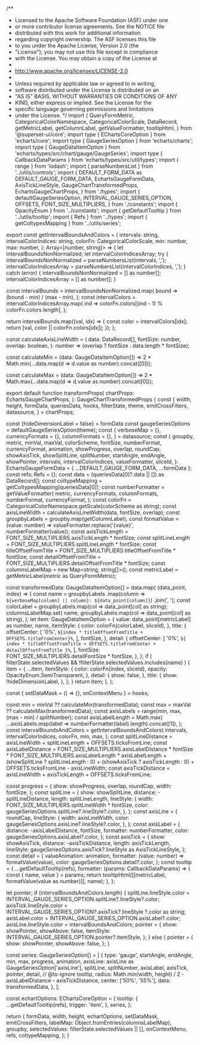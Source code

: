 /**
 * Licensed to the Apache Software Foundation (ASF) under one
 * or more contributor license agreements.  See the NOTICE file
 * distributed with this work for additional information
 * regarding copyright ownership.  The ASF licenses this file
 * to you under the Apache License, Version 2.0 (the
 * "License"); you may not use this file except in compliance
 * with the License.  You may obtain a copy of the License at
 *
 *   http://www.apache.org/licenses/LICENSE-2.0
 *
 * Unless required by applicable law or agreed to in writing,
 * software distributed under the License is distributed on an
 * "AS IS" BASIS, WITHOUT WARRANTIES OR CONDITIONS OF ANY
 * KIND, either express or implied.  See the License for the
 * specific language governing permissions and limitations
 * under the License.
 */
import {
  QueryFormMetric,
  CategoricalColorNamespace,
  CategoricalColorScale,
  DataRecord,
  getMetricLabel,
  getColumnLabel,
  getValueFormatter,
  tooltipHtml,
} from '@superset-ui/core';
import type { EChartsCoreOption } from 'echarts/core';
import type { GaugeSeriesOption } from 'echarts/charts';
import type { GaugeDataItemOption } from 'echarts/types/src/chart/gauge/GaugeSeries';
import type { CallbackDataParams } from 'echarts/types/src/util/types';
import { range } from 'lodash';
import { parseNumbersList } from '../utils/controls';
import {
  DEFAULT_FORM_DATA as DEFAULT_GAUGE_FORM_DATA,
  EchartsGaugeFormData,
  AxisTickLineStyle,
  GaugeChartTransformedProps,
  EchartsGaugeChartProps,
} from './types';
import {
  defaultGaugeSeriesOption,
  INTERVAL_GAUGE_SERIES_OPTION,
  OFFSETS,
  FONT_SIZE_MULTIPLIERS,
} from './constants';
import { OpacityEnum } from '../constants';
import { getDefaultTooltip } from '../utils/tooltip';
import { Refs } from '../types';
import { getColtypesMapping } from '../utils/series';

export const getIntervalBoundsAndColors = (
  intervals: string,
  intervalColorIndices: string,
  colorFn: CategoricalColorScale,
  min: number,
  max: number,
): Array<[number, string]> => {
  let intervalBoundsNonNormalized;
  let intervalColorIndicesArray;
  try {
    intervalBoundsNonNormalized = parseNumbersList(intervals, ',');
    intervalColorIndicesArray = parseNumbersList(intervalColorIndices, ',');
  } catch (error) {
    intervalBoundsNonNormalized = [] as number[];
    intervalColorIndicesArray = [] as number[];
  }

  const intervalBounds = intervalBoundsNonNormalized.map(
    bound => (bound - min) / (max - min),
  );
  const intervalColors = intervalColorIndicesArray.map(
    ind => colorFn.colors[(ind - 1) % colorFn.colors.length],
  );

  return intervalBounds.map((val, idx) => {
    const color = intervalColors[idx];
    return [val, color || colorFn.colors[idx]];
  });
};

const calculateAxisLineWidth = (
  data: DataRecord[],
  fontSize: number,
  overlap: boolean,
): number => (overlap ? fontSize : data.length * fontSize);

const calculateMin = (data: GaugeDataItemOption[]) =>
  2 * Math.min(...data.map(d => d.value as number).concat([0]));

const calculateMax = (data: GaugeDataItemOption[]) =>
  2 * Math.max(...data.map(d => d.value as number).concat([0]));

export default function transformProps(
  chartProps: EchartsGaugeChartProps,
): GaugeChartTransformedProps {
  const {
    width,
    height,
    formData,
    queriesData,
    hooks,
    filterState,
    theme,
    emitCrossFilters,
    datasource,
  } = chartProps;

  const {hideDimensionLabel = false} = formData
  const gaugeSeriesOptions = defaultGaugeSeriesOption(theme);
  const {
    verboseMap = {},
    currencyFormats = {},
    columnFormats = {},
  } = datasource;
  const {
    groupby,
    metric,
    minVal,
    maxVal,
    colorScheme,
    fontSize,
    numberFormat,
    currencyFormat,
    animation,
    showProgress,
    overlap,
    roundCap,
    showAxisTick,
    showSplitLine,
    splitNumber,
    startAngle,
    endAngle,
    showPointer,
    intervals,
    intervalColorIndices,
    valueFormatter,
    sliceId,
  }: EchartsGaugeFormData = { ...DEFAULT_GAUGE_FORM_DATA, ...formData };
  const refs: Refs = {};
  const data = (queriesData[0]?.data || []) as DataRecord[];
  const coltypeMapping = getColtypesMapping(queriesData[0]);
  const numberFormatter = getValueFormatter(
    metric,
    currencyFormats,
    columnFormats,
    numberFormat,
    currencyFormat,
  );
  const colorFn = CategoricalColorNamespace.getScale(colorScheme as string);
  const axisLineWidth = calculateAxisLineWidth(data, fontSize, overlap);
  const groupbyLabels = groupby.map(getColumnLabel);
  const formatValue = (value: number) =>
    valueFormatter.replace('{value}', numberFormatter(value));
  const axisTickLength = FONT_SIZE_MULTIPLIERS.axisTickLength * fontSize;
  const splitLineLength = FONT_SIZE_MULTIPLIERS.splitLineLength * fontSize;
  const titleOffsetFromTitle =
    FONT_SIZE_MULTIPLIERS.titleOffsetFromTitle * fontSize;
  const detailOffsetFromTitle =
    FONT_SIZE_MULTIPLIERS.detailOffsetFromTitle * fontSize;
  const columnsLabelMap = new Map<string, string[]>();
  const metricLabel = getMetricLabel(metric as QueryFormMetric);

  const transformedData: GaugeDataItemOption[] = data.map(
    (data_point, index) => {
      const name = groupbyLabels
        .map(column => `${verboseMap[column] || column}: ${data_point[column]}`)
        .join(', ');
      const colorLabel = groupbyLabels.map(col => data_point[col] as string);
      columnsLabelMap.set(
        name,
        groupbyLabels.map(col => data_point[col] as string),
      );
      let item: GaugeDataItemOption = {
        value: data_point[metricLabel] as number,
        name,
        itemStyle: {
          color: colorFn(colorLabel, sliceId),
        },
        title: {
          offsetCenter: [
            '0%',
            `${index * titleOffsetFromTitle + OFFSETS.titleFromCenter}%`,
          ],
          fontSize,
        },
        detail: {
          offsetCenter: [
            '0%',
            `${
              index * titleOffsetFromTitle +
              OFFSETS.titleFromCenter +
              detailOffsetFromTitle
            }%`,
          ],
          fontSize: FONT_SIZE_MULTIPLIERS.detailFontSize * fontSize,
        },
      };
      if (
        filterState.selectedValues &&
        !filterState.selectedValues.includes(name)
      ) {
        item = {
          ...item,
          itemStyle: {
            color: colorFn(index, sliceId),
            opacity: OpacityEnum.SemiTransparent,
          },
          detail: {
            show: false,
          },
          title: {
            show: !hideDimensionLabel,
          },
        };
      }
      return item;
    },
  );

  const { setDataMask = () => {}, onContextMenu } = hooks;

  const min = minVal ?? calculateMin(transformedData);
  const max = maxVal ?? calculateMax(transformedData);
  const axisLabels = range(min, max, (max - min) / splitNumber);
  const axisLabelLength = Math.max(
    ...axisLabels.map(label => numberFormatter(label).length).concat([1]),
  );
  const intervalBoundsAndColors = getIntervalBoundsAndColors(
    intervals,
    intervalColorIndices,
    colorFn,
    min,
    max,
  );
  const splitLineDistance =
    axisLineWidth + splitLineLength + OFFSETS.ticksFromLine;
  const axisLabelDistance =
    FONT_SIZE_MULTIPLIERS.axisLabelDistance *
      fontSize *
      FONT_SIZE_MULTIPLIERS.axisLabelLength *
      axisLabelLength +
    (showSplitLine ? splitLineLength : 0) +
    (showAxisTick ? axisTickLength : 0) +
    OFFSETS.ticksFromLine -
    axisLineWidth;
  const axisTickDistance =
    axisLineWidth + axisTickLength + OFFSETS.ticksFromLine;

  const progress = {
    show: showProgress,
    overlap,
    roundCap,
    width: fontSize,
  };
  const splitLine = {
    show: showSplitLine,
    distance: -splitLineDistance,
    length: splitLineLength,
    lineStyle: {
      width: FONT_SIZE_MULTIPLIERS.splitLineWidth * fontSize,
      color: gaugeSeriesOptions.splitLine?.lineStyle?.color,
    },
  };
  const axisLine = {
    roundCap,
    lineStyle: {
      width: axisLineWidth,
      color: gaugeSeriesOptions.axisLine?.lineStyle?.color,
    },
  };
  const axisLabel = {
    distance: -axisLabelDistance,
    fontSize,
    formatter: numberFormatter,
    color: gaugeSeriesOptions.axisLabel?.color,
  };
  const axisTick = {
    show: showAxisTick,
    distance: -axisTickDistance,
    length: axisTickLength,
    lineStyle: gaugeSeriesOptions.axisTick?.lineStyle as AxisTickLineStyle,
  };
  const detail = {
    valueAnimation: animation,
    formatter: (value: number) => formatValue(value),
    color: gaugeSeriesOptions.detail?.color,
  };
  const tooltip = {
    ...getDefaultTooltip(refs),
    formatter: (params: CallbackDataParams) => {
      const { name, value } = params;
      return tooltipHtml([[metricLabel, formatValue(value as number)]], name);
    },
  };

  let pointer;
  if (intervalBoundsAndColors.length) {
    splitLine.lineStyle.color =
      INTERVAL_GAUGE_SERIES_OPTION.splitLine?.lineStyle?.color;
    axisTick.lineStyle.color = INTERVAL_GAUGE_SERIES_OPTION?.axisTick?.lineStyle
      ?.color as string;
    axisLabel.color = INTERVAL_GAUGE_SERIES_OPTION.axisLabel?.color;
    axisLine.lineStyle.color = intervalBoundsAndColors;
    pointer = {
      show: showPointer,
      showAbove: false,
      itemStyle: INTERVAL_GAUGE_SERIES_OPTION.pointer?.itemStyle,
    };
  } else {
    pointer = {
      show: showPointer,
      showAbove: false,
    };
  }

  const series: GaugeSeriesOption[] = [
    {
      type: 'gauge',
      startAngle,
      endAngle,
      min,
      max,
      progress,
      animation,
      axisLine: axisLine as GaugeSeriesOption['axisLine'],
      splitLine,
      splitNumber,
      axisLabel,
      axisTick,
      pointer,
      detail,
      // @ts-ignore
      tooltip,
      radius:
        Math.min(width, height) / 2 - axisLabelDistance - axisTickDistance,
      center: ['50%', '55%'],
      data: transformedData,
    },
  ];

  const echartOptions: EChartsCoreOption = {
    tooltip: {
      ...getDefaultTooltip(refs),
      trigger: 'item',
    },
    series,
  };

  return {
    formData,
    width,
    height,
    echartOptions,
    setDataMask,
    emitCrossFilters,
    labelMap: Object.fromEntries(columnsLabelMap),
    groupby,
    selectedValues: filterState.selectedValues || [],
    onContextMenu,
    refs,
    coltypeMapping,
  };
}
